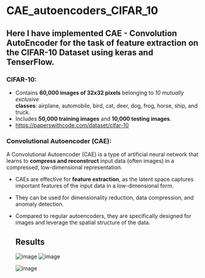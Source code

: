 # CAE_autoencoders_CIFAR_10
## Here I have implemented CAE - Convolution AutoEncoder for the task of feature extraction on the CIFAR-10 Dataset using keras and TenserFlow.

### **CIFAR-10:**

- Contains **60,000 images of 32x32 pixels** belonging to *10 mutually exclusive* **classes**: airplane, automobile, bird, cat, deer, dog, frog, horse, ship, and truck.
- Includes **50,000 training images** and **10,000 testing images**.
- https://paperswithcode.com/dataset/cifar-10 

### **Convolutional Autoencoder (CAE):**

A Convolutional Autoencoder (CAE) is a type of artificial neural network that learns to **compress and reconstruct** input data (often images) in a compressed, low-dimensional representation.

- CAEs are effective for **feature extraction**, as the latent space captures important features of the input data in a low-dimensional form.
- They can be used for dimensionality reduction, data compression, and anomaly detection.
- Compared to regular autoencoders, they are specifically designed for images and leverage the spatial structure of the data.

  ## Results
  ![image](https://github.com/mathblender17/CAE_autoencoders_CIFAR_10/assets/114827353/004c4a09-388a-4533-b1c5-6e547a625de2)
  ![image](https://github.com/mathblender17/CAE_autoencoders_CIFAR_10/assets/114827353/6cf3389c-263f-4bd0-b1e4-e75d813bbb5f)

  ![image](https://github.com/mathblender17/CAE_autoencoders_CIFAR_10/assets/114827353/f6068bc7-4fcc-484f-b8e2-77557ad04d4c)
